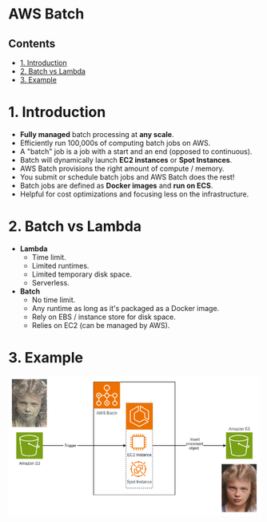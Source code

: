 # AWS Batch <!-- omit in toc -->

## Contents <!-- omit in toc -->

- [1. Introduction](#1-introduction)
- [2. Batch vs Lambda](#2-batch-vs-lambda)
- [3. Example](#3-example)

# 1. Introduction

- **Fully managed** batch processing at **any scale**.
- Efficiently run 100,000s of computing batch jobs on AWS.
- A "batch" job is a job with a start and an end (opposed to continuous).
- Batch will dynamically launch **EC2 instances** or **Spot Instances**.
- AWS Batch provisions the right amount of compute / memory.
- You submit or schedule batch jobs and AWS Batch does the rest!
- Batch jobs are defined as **Docker images** and **run on ECS**.
- Helpful for cost optimizations and focusing less on the infrastructure.

# 2. Batch vs Lambda

- **Lambda**
  - Time limit.
  - Limited runtimes.
  - Limited temporary disk space.
  - Serverless.
- **Batch**
  - No time limit.
  - Any runtime as long as it's packaged as a Docker image.
  - Rely on EBS / instance store for disk space.
  - Relies on EC2 (can be managed by AWS).

# 3. Example

![AWS Batch](/Images/Compute/AWSBatch.png)
